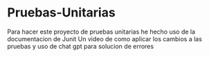 # Pruebas-Unitarias


Para hacer este proyecto de pruebas unitarias he hecho uso de la documentacion de Junit
Un video de como aplicar los cambios a las pruebas y uso de chat gpt para solucion de errores
